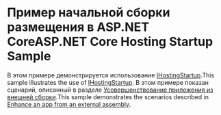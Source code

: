 # <a name="aspnet-core-hosting-startup-sample"></a><span data-ttu-id="90929-101">Пример начальной сборки размещения в ASP.NET Core</span><span class="sxs-lookup"><span data-stu-id="90929-101">ASP.NET Core Hosting Startup Sample</span></span>

<span data-ttu-id="90929-102">В этом примере демонстрируется использование [IHostingStartup](https://docs.microsoft.com/dotnet/api/microsoft.aspnetcore.hosting.ihostingstartup).</span><span class="sxs-lookup"><span data-stu-id="90929-102">This sample illustrates the use of [IHostingStartup](https://docs.microsoft.com/dotnet/api/microsoft.aspnetcore.hosting.ihostingstartup).</span></span> <span data-ttu-id="90929-103">В этом примере показан сценарий, описанный в разделе [Усовершенствование приложения из внешней сборки](https://docs.microsoft.com/aspnet/core/fundamentals/configuration/platform-specific-configuration).</span><span class="sxs-lookup"><span data-stu-id="90929-103">This sample demonstrates the scenarios described in [Enhance an app from an external assembly](https://docs.microsoft.com/aspnet/core/fundamentals/configuration/platform-specific-configuration).</span></span>
